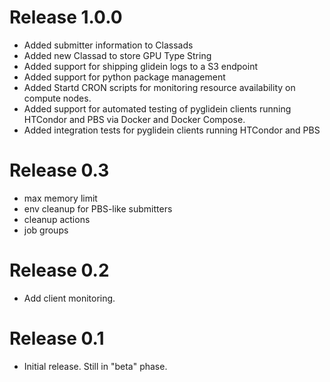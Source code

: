 Release 1.0.0
=============

- Added submitter information to Classads
- Added new Classad to store GPU Type String
- Added support for shipping glidein logs to a S3 endpoint
- Added support for python package management
- Added Startd CRON scripts for monitoring resource availability on compute nodes.
- Added support for automated testing of pyglidein clients running HTCondor and PBS via Docker and Docker Compose.
- Added integration tests for pyglidein clients running HTCondor and PBS

Release 0.3
===========

- max memory limit
- env cleanup for PBS-like submitters
- cleanup actions
- job groups

Release 0.2
===========

- Add client monitoring.

Release 0.1
===========

- Initial release.  Still in "beta" phase.
